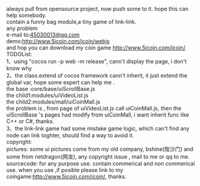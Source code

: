 always pull from opensource project, now push some to it.  hope this can help somebody.
<br> contain a funny bag module,a tiny game of link-link. 
<br> any problem
<br> e-mail to:45030013@qq.com
<br> demo:http://www.5icoin.com/icoin/webjs
<br> and hop you can download my coin game <http://www.5icoin.com/icoin/>
<br> TODOList:
<br> 1、using "cocos run -p web -m release", cann't display the page, i don't know why 
<br> 2、the class.extend of cocos framework cann't inherit, it just extend the global var, hope some expert can help me .
<br> the base :core/base/uiScrollBase.js
<br> the child1:modules/uiVideoList.js
<br> the child2:modules/mall/uiCoinMall.js
<br> the problem is , from page of uiVideoList.js call uiCoinMall.js, then the uiScrollBase 's pages had modify from uiCoinMall, i want inherit func like C++ or C#, thanks.
<br> 3、the link-link game had some mistake game logic, which can't find any node can link toghter, should find a way to avoid it.
<br> copyright:
<br> pictures: some ui pictures come from my old company, bshine(陛沙门) and some from netdragon(网龙), any copyright issue , mail to me or qq to me.
<br> sourcecode: for any purpose use. contain commerical and non commerical use. when you use ,if posible please link to my coingame:http://www.5icoin.com/icoin/, thanks.